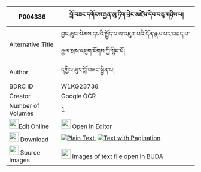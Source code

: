 |P004336|བློ་བཟང་དགོངས་རྒྱན་མུ་ཏིག་ཕྲེང་མཛེས་དེབ་བཅུ་གཉིས་པ། 
| --- | --- 
|Alternative Title |བྱང་ཆུབ་སེམས་དཔའི་སྤྱོད་པ་ལ་འཇུག་པའི་དོན་རྣམ་པར་བཤད་པ་རྒྱལ་སྲས་འཇུག་ངོགས་ཀྱི་སྙིང་པོ།
|Author| དཀྱིལ་ཟུར་བློ་བཟང་སྦྱིན་པ།
|BDRC ID | W1KG23738
|Creator | Google OCR
|Number of Volumes| 1
|<img width="25" src="https://img.icons8.com/color/25/000000/edit-property.png">Edit Online| [<img width="25" src="https://avatars.githubusercontent.com/u/45091458?s=200&v=4"> Open in Editor](http://editor.openpecha.org/P004336)
|<img width="25" src="https://img.icons8.com/fluent/48/000000/download-2.png"/>  Download | [![](https://img.icons8.com/color/20/000000/txt.png)Plain Text](https://github.com/Openpecha/P004336/releases/download/v1/lozang_gong_gyen_mutik_treng_d_plain_P004336.zip), [![](https://img.icons8.com/color/20/000000/txt.png)Text with Pagination](https://github.com/Openpecha/P004336/releases/download/v1/lozang_gong_gyen_mutik_treng_d_pages_P004336.zip)
|<img width="25" src="https://img.icons8.com/plasticine/100/000000/pictures-folder.png"/>  Source Images | [<img width="25" src="https://library.bdrc.io/icons/BUDA-small.svg"> Images of text file open in BUDA](https://library.bdrc.io/show/bdr:W1KG23738)